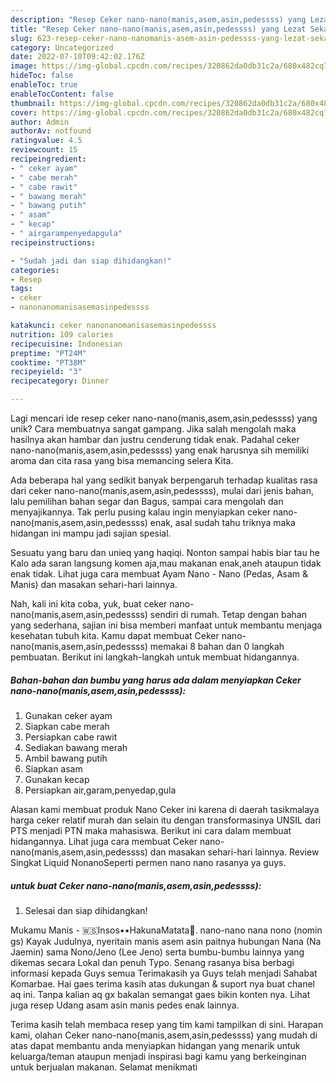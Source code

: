 ```yaml
---
description: "Resep Ceker nano-nano(manis,asem,asin,pedessss) yang Lezat Sekali"
title: "Resep Ceker nano-nano(manis,asem,asin,pedessss) yang Lezat Sekali"
slug: 623-resep-ceker-nano-nanomanis-asem-asin-pedessss-yang-lezat-sekali
category: Uncategorized
date: 2022-07-10T09:42:02.176Z
image: https://img-global.cpcdn.com/recipes/320862da0db31c2a/680x482cq70/ceker-nano-nanomanisasemasinpedessss-foto-resep-utama.jpg
hideToc: false
enableToc: true
enableTocContent: false
thumbnail: https://img-global.cpcdn.com/recipes/320862da0db31c2a/680x482cq70/ceker-nano-nanomanisasemasinpedessss-foto-resep-utama.jpg
cover: https://img-global.cpcdn.com/recipes/320862da0db31c2a/680x482cq70/ceker-nano-nanomanisasemasinpedessss-foto-resep-utama.jpg
author: Admin
authorAv: notfound
ratingvalue: 4.5
reviewcount: 15
recipeingredient:
- " ceker ayam"
- " cabe merah"
- " cabe rawit"
- " bawang merah"
- " bawang putih"
- " asam"
- " kecap"
- " airgarampenyedapgula"
recipeinstructions:

- "Sudah jadi dan siap dihidangkan!"
categories:
- Resep
tags:
- ceker
- nanonanomanisasemasinpedessss

katakunci: ceker nanonanomanisasemasinpedessss 
nutrition: 109 calories
recipecuisine: Indonesian
preptime: "PT24M"
cooktime: "PT38M"
recipeyield: "3"
recipecategory: Dinner

---
```





Lagi mencari ide resep ceker nano-nano(manis,asem,asin,pedessss) yang unik? Cara membuatnya sangat gampang. Jika salah mengolah maka hasilnya akan hambar dan justru cenderung tidak enak. Padahal ceker nano-nano(manis,asem,asin,pedessss) yang enak harusnya sih memiliki aroma dan cita rasa yang bisa memancing selera Kita.





Ada beberapa hal yang sedikit banyak berpengaruh terhadap kualitas rasa dari ceker nano-nano(manis,asem,asin,pedessss), mulai dari jenis bahan, lalu pemilihan bahan segar dan Bagus, sampai cara mengolah dan menyajikannya. Tak perlu pusing kalau ingin menyiapkan ceker nano-nano(manis,asem,asin,pedessss) enak,      asal sudah tahu triknya maka hidangan ini mampu jadi sajian spesial.














Sesuatu yang baru dan unieq yang haqiqi. Nonton sampai habis biar tau he Kalo ada saran langsung komen aja,mau makanan enak,aneh ataupun tidak enak tidak. Lihat juga cara membuat Ayam Nano - Nano (Pedas, Asam &amp; Manis) dan masakan sehari-hari lainnya.






Nah, kali ini kita coba, yuk, buat ceker nano-nano(manis,asem,asin,pedessss) sendiri di rumah. Tetap dengan bahan yang sederhana, sajian ini bisa memberi manfaat untuk membantu menjaga kesehatan tubuh kita. Kamu dapat membuat Ceker nano-nano(manis,asem,asin,pedessss) memakai 8 bahan dan 0 langkah pembuatan. Berikut ini langkah-langkah untuk membuat hidangannya.

<!--inarticleads1-->

##### Bahan-bahan dan bumbu yang harus ada dalam menyiapkan Ceker nano-nano(manis,asem,asin,pedessss):

1. Gunakan  ceker ayam
1. Siapkan  cabe merah
1. Persiapkan  cabe rawit
1. Sediakan  bawang merah
1. Ambil  bawang putih
1. Siapkan  asam
1. Gunakan  kecap
1. Persiapkan  air,garam,penyedap,gula


Alasan kami membuat produk Nano Ceker ini karena di daerah tasikmalaya harga ceker relatif murah dan selain itu dengan transformasinya UNSIL dari PTS menjadi PTN maka mahasiswa. Berikut ini cara dalam membuat hidangannya. Lihat juga cara membuat Ceker nano-nano(manis,asem,asin,pedessss) dan masakan sehari-hari lainnya. Review Singkat Liquid NonanoSeperti permen nano nano rasanya ya guys. 

<!--inarticleads2-->

#####  untuk buat Ceker nano-nano(manis,asem,asin,pedessss):


1. Selesai dan siap dihidangkan!

Mukamu Manis - 🇼🇸Insos••HakunaMatata🦩. nano-nano nana nono (nomin gs) Kayak Judulnya, nyeritain manis asem asin paitnya hubungan Nana (Na Jaemin) sama Nono/Jeno (Lee Jeno) serta bumbu-bumbu lainnya yang dikemas secara Lokal dan penuh Typo. Senang rasanya bisa berbagi informasi kepada Guys semua Terimakasih ya Guys telah menjadi Sahabat Komarbae. Hai gaes terima kasih atas dukungan &amp; suport nya buat chanel aq ini. Tanpa kalian aq gx bakalan semangat gaes bikin konten nya. Lihat juga resep Udang asam asin manis pedes enak lainnya. 

Terima kasih telah membaca resep yang tim kami tampilkan di sini. Harapan kami, olahan Ceker nano-nano(manis,asem,asin,pedessss) yang mudah di atas dapat membantu anda menyiapkan hidangan yang menarik untuk keluarga/teman ataupun menjadi inspirasi bagi kamu yang berkeinginan untuk berjualan makanan. Selamat menikmati
